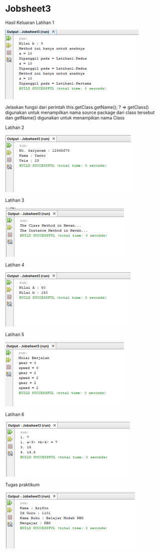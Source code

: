 # Jobsheet3

Hasil Keluaran Latihan 1

![alt text](https://github.com/faarrelll/Jobsheet3/blob/master/Latihan1.PNG)

Jelaskan fungsi dari perintah this.getClass.getName(); ?
=> getClass() digunakan untuk menampilkan nama source package dari class tersebut dan getName() digunakan untuk menampikan nama Class

Latihan 2

![alt text](https://github.com/faarrelll/Jobsheet3/blob/master/Latihan2.PNG)

Latihan 3

![alt text](https://github.com/faarrelll/Jobsheet3/blob/master/Latihan3.PNG)

Latihan 4

![alt text](https://github.com/faarrelll/Jobsheet3/blob/master/Latihan4.PNG)

Latihan 5

![alt text](https://github.com/faarrelll/Jobsheet3/blob/master/Latihan5.PNG)

Latihan 6

![alt text](https://github.com/faarrelll/Jobsheet3/blob/master/Latihan6.PNG)

Tugas praktikum

![alt text](https://github.com/faarrelll/Jobsheet3/blob/master/Tugas%20Praktikum.PNG)
